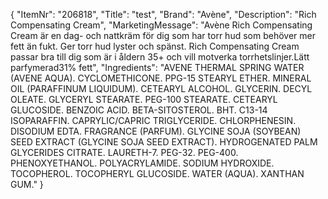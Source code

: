 {
  "ItemNr": "206818",
  "Title": "test",
  "Brand": "Avène",
  "Description": "Rich Compensating Cream",
  "MarketingMessage": "Avène Rich Compensating Cream är en dag- och nattkräm för dig som har torr hud som behöver mer fett än fukt. Ger torr hud lyster och spänst. Rich Compensating Cream passar bra till dig som är i åldern 35+ och vill motverka torrhetslinjer.Lätt parfymerad31% fett",
  "Ingredients": "AVENE THERMAL SPRING WATER (AVENE AQUA). CYCLOMETHICONE. PPG-15 STEARYL ETHER. MINERAL OIL (PARAFFINUM LIQUIDUM). CETEARYL ALCOHOL. GLYCERIN. DECYL OLEATE. GLYCERYL STEARATE. PEG-100 STEARATE. CETEARYL GLUCOSIDE. BENZOIC ACID. BETA-SITOSTEROL. BHT. C13-14 ISOPARAFFIN. CAPRYLIC/CAPRIC TRIGLYCERIDE. CHLORPHENESIN. DISODIUM EDTA. FRAGRANCE (PARFUM). GLYCINE SOJA (SOYBEAN) SEED EXTRACT (GLYCINE SOJA SEED EXTRACT). HYDROGENATED PALM GLYCERIDES CITRATE. LAURETH-7. PEG-32. PEG-400. PHENOXYETHANOL. POLYACRYLAMIDE. SODIUM HYDROXIDE. TOCOPHEROL. TOCOPHERYL GLUCOSIDE. WATER (AQUA). XANTHAN GUM."
}